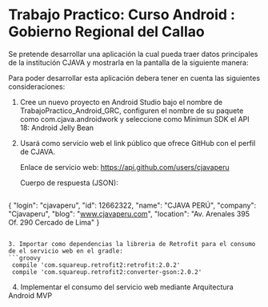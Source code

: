 # Trabajo Practico: Curso Android : Gobierno Regional del Callao

Se pretende desarrollar una aplicación la cual pueda traer datos principales de la institución CJAVA y mostrarla en la pantalla de la siguiente manera:

Para poder desarrollar esta aplicación debera tener en cuenta las siguientes consideraciones:

1. Cree un nuevo proyecto en Android Studio bajo el nombre de TrabajoPractico_Android_GRC, configuren el nombre de su paquete como com.cjava.androidwork y  seleccione como Minimun SDK el API 18: Android Jelly Bean

2. Usará como servicio web el link público que ofrece GitHub con el perfil de CJAVA.

      Enlace de servicio web: https://api.github.com/users/cjavaperu
      
      Cuerpo de respuesta (JSON):
      
      ```json
{
  "login": "cjavaperu",
  "id": 12662322,
  "name": "CJAVA PERÚ",
  "company": "Cjavaperu",
  "blog": "www.cjavaperu.com",
  "location": "Av. Arenales 395 Of. 290 Cercado de Lima"
}
```
  
3. Importar como dependencias la libreria de Retrofit para el consumo de el servicio web en el gradle:
```groovy
 compile 'com.squareup.retrofit2:retrofit:2.0.2'
 compile 'com.squareup.retrofit2:converter-gson:2.0.2'
 ```
  
4. Implementar el consumo del servicio web mediante Arquitectura  Android MVP

     


